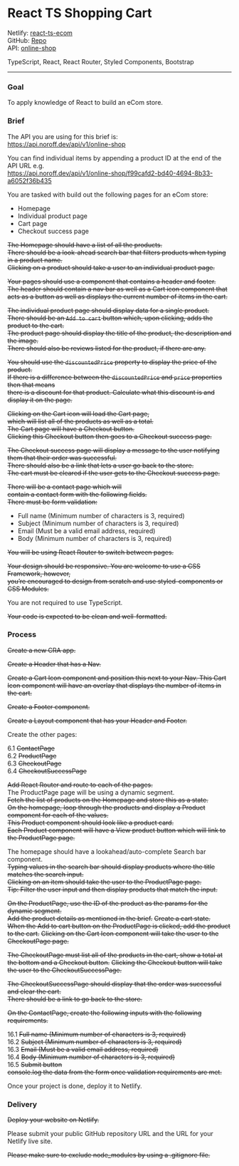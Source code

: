 # React TS Shopping Cart

Netlify: [react-ts-ecom](https://react-ts-ecom-cart.netlify.app/)  
GitHub: [Repo](https://github.com/WebDevSimplified/react-ts-shopping-cart)  
API: [online-shop](https://api.noroff.dev/api/v1/online-shop)  

TypeScript, React, React Router, Styled Components, Bootstrap  

---

### Goal
To apply knowledge of React to build an eCom store.

### Brief
The API you are using for this brief is:   
https://api.noroff.dev/api/v1/online-shop

You can find individual items by appending a product ID at the end of the API URL e.g.   
https://api.noroff.dev/api/v1/online-shop/f99cafd2-bd40-4694-8b33-a6052f36b435

You are tasked with build out the following pages for an eCom store:
* Homepage 
* Individual product page 
* Cart page 
* Checkout success page

~~The Homepage should have a list of all the products.   
There should be a look-ahead search bar that filters products when typing in a product name.   
Clicking on a product should take a user to an individual product page.~~

~~Your pages should use a <Layout> component that contains a header and footer.   
The header should contain a nav bar as well as a Cart icon component that   
acts as a button as well as displays the current number of items in the cart.~~

~~The individual product page should display data for a single product.~~   
~~There should be an `Add to cart` button which, upon clicking, adds the product to the cart.~~   
~~The product page should display the title of the product, the description and the image.~~   
~~There should also be reviews listed for the product, if there are any.~~   

~~You should use the `discountedPrice` property to display the price of the product.~~   
~~If there is a difference between the `discountedPrice` and `price` properties then that means   
there is a discount for that product. Calculate what this discount is and display it on the page.~~

~~Clicking on the Cart icon will load the Cart page,   
which will list all of the products as well as a total.~~   
~~The Cart page will have a Checkout button.~~   
~~Clicking this Checkout button then goes to a Checkout success page.~~

~~The Checkout success page will display a message to the user notifying them that their order was successful.~~   
~~There should also be a link that lets a user go back to the store.~~   
~~The cart must be cleared if the user gets to the Checkout success page.~~

~~There will be a contact page which will   
contain a contact form with the following fields.   
There must be form validation:~~
* Full name (Minimum number of characters is 3, required)  
* Subject (Minimum number of characters is 3, required)
* Email (Must be a valid email address, required)
* Body (Minimum number of characters is 3, required)

~~You will be using React Router to switch between pages.~~

~~Your design should be responsive. You are welcome to use a CSS Framework, however,   
you’re encouraged to design from scratch and use styled-components or CSS Modules.~~

You are not required to use TypeScript.

~~Your code is expected to be clean and well-formatted.~~

### Process
~~Create a new CRA app.~~

~~Create a Header that has a Nav.~~ 

~~Create a Cart Icon component and position this next to your Nav. This Cart Icon component will have an overlay that displays the number of items in the cart.~~ 

~~Create a Footer component.~~ 

~~Create a Layout component that has your Header and Footer.~~
 

Create the other pages:
 
6.1 ~~ContactPage~~  
6.2 ~~ProductPage~~  
6.3 ~~CheckoutPage~~  
6.4 ~~CheckoutSuccessPage~~  
 
~~Add React Router and route to each of the pages.~~    
The ProductPage page will be using a dynamic segment.   
~~Fetch the list of products on the Homepage and store this as a state.~~   
~~On the homepage, loop through the products and display a Product component for each of the values.~~   
~~This Product component should look like a product card.~~   
~~Each Product component will have a View product button which will link to the ProductPage page.~~ 

The homepage should have a lookahead/auto-complete Search bar component.   
~~Typing values in the search bar should display products where the title matches the search input.~~   
~~Clicking on an item should take the user to the ProductPage page.~~   
~~Tip: Filter the user input and then display products that match the input.~~ 

~~On the ProductPage, use the ID of the product as the params for the dynamic segment.~~   
~~Add the product details as mentioned in the brief.~~ 
~~Create a cart state.~~   
~~When the Add to cart button on the ProductPage is clicked, add the product to the cart.~~ 
~~Clicking on the Cart Icon component will take the user to the CheckoutPage page.~~ 

~~The CheckoutPage must list all of the products in the cart, show a total at the bottom and a Checkout button.~~ 
~~Clicking the Checkout button will take the user to the CheckoutSuccessPage.~~ 

~~The CheckoutSuccessPage should display that the order was successful and clear the cart.~~   
~~There should be a link to go back to the store.~~
 
~~On the ContactPage, create the following inputs with the following requirements.~~
 
16.1 ~~Full name (Minimum number of characters is 3, required)~~  
16.2 ~~Subject (Minimum number of characters is 3, required)~~  
16.3 ~~Email (Must be a valid email address, required)~~  
16.4 ~~Body (Minimum number of characters is 3, required)~~  
16.5 ~~Submit button~~   
~~console.log the data from the form once validation requirements are met.~~ 

Once your project is done, deploy it to Netlify.


### Delivery 
~~Deploy your website on Netlify.~~

Please submit your public GitHub repository URL and the URL for your Netlify live site.

~~Please make sure to exclude node_modules by using a .gitignore file.~~

